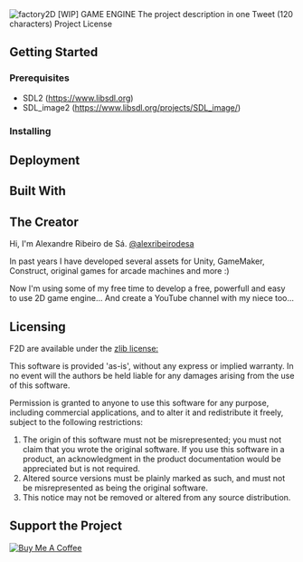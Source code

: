 <img src="https://static.tumblr.com/shtsffw/Rqzpxwdr0/logo.png" alt="factory2D [WIP] GAME ENGINE">
The project description in one Tweet (120 characters)
Project License

## Getting Started
### Prerequisites
* SDL2 (https://www.libsdl.org)
* SDL_image2 (https://www.libsdl.org/projects/SDL_image/)

### Installing

## Deployment

## Built With

## The Creator
Hi, I'm Alexandre Ribeiro de Sá. <a href="https://www.instagram.com/alexribeirodesa" target="_blank">@alexribeirodesa</a>

In past years I have developed several assets for Unity, GameMaker, Construct, original games for arcade machines and more :)

Now I'm using some of my free time to develop a free, powerfull and easy to use 2D game engine... And create a YouTube channel with my niece too...

## Licensing
F2D are available under the <a href="https://www.zlib.net/zlib_license.html" target="_blank">zlib license:</a>

This software is provided 'as-is', without any express or implied 
warranty.  In no event will the authors be held liable for any damages
arising from the use of this software.

Permission is granted to anyone to use this software for any purpose,
including commercial applications, and to alter it and redistribute it
freely, subject to the following restrictions:

1. The origin of this software must not be misrepresented; you must not
   claim that you wrote the original software. If you use this software
   in a product, an acknowledgment in the product documentation would be
   appreciated but is not required.
2. Altered source versions must be plainly marked as such, and must not be
   misrepresented as being the original software.
3. This notice may not be removed or altered from any source distribution.

## Support the Project
<a href="https://www.buymeacoffee.com/yWQrz9kq2" target="_blank"><img src="https://bmc-cdn.nyc3.digitaloceanspaces.com/BMC-button-images/custom_images/orange_img.png" alt="Buy Me A Coffee" style="height: auto !important;width: auto !important;" ></a>
